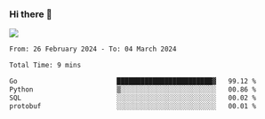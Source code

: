 ### Hi there 👋️

![](https://komarev.com/ghpvc/?username=Loner1024)

<!--START_SECTION:waka-->

```txt
From: 26 February 2024 - To: 04 March 2024

Total Time: 9 mins

Go                         ████████████████████████▓   99.12 %
Python                     ▒░░░░░░░░░░░░░░░░░░░░░░░░   00.86 %
SQL                        ░░░░░░░░░░░░░░░░░░░░░░░░░   00.02 %
protobuf                   ░░░░░░░░░░░░░░░░░░░░░░░░░   00.01 %
```

<!--END_SECTION:waka-->



